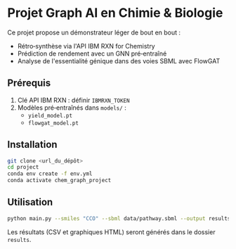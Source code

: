 # Projet Graph AI en Chimie & Biologie

Ce projet propose un démonstrateur léger de bout en bout :

- Rétro‑synthèse via l'API IBM RXN for Chemistry  
- Prédiction de rendement avec un GNN pré‑entraîné  
- Analyse de l'essentialité génique dans des voies SBML avec FlowGAT  

## Prérequis

1. Clé API IBM RXN : définir `IBMRXN_TOKEN`  
2. Modèles pré‑entraînés dans `models/` :  
   - `yield_model.pt`  
   - `flowgat_model.pt`

## Installation

```bash
git clone <url_du_dépôt>
cd project
conda env create -f env.yml
conda activate chem_graph_project
```

## Utilisation

```bash
python main.py --smiles "CCO" --sbml data/pathway.sbml --output results
```

Les résultats (CSV et graphiques HTML) seront générés dans le dossier `results`.
